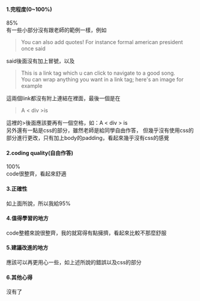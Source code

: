 
#### 1.完程度(0~100%)  
85%  
有一些小部分沒有跟老師的範例一樣，例如  
> You can also add quotes! For instance formal american president once said 

said後面沒有加上冒號，以及
> This is a link tag which u can click to navigate to a good song.  
> You can wrap anything you want in a link tag; here's an image for example  

這兩個link都沒有附上連結在裡面，最後一個是在   
> A < div >is     

這裡的>後面應該要再有一個空格，如：A < div > is   
另外還有一點是css的部分，雖然老師是給同學自由作答，
但幾乎沒有使用css的部分進行更改，只有加上body的padding，看起來幾乎沒有css的感覺  
#### 2.coding quality(自由作答)  
100%  
code很整齊，看起來舒適  
#### 3.正確性  
如上面所說，所以我給95%  
#### 4.值得學習的地方  
code整體來說很整齊，我的就寫得有點擁擠，看起來比較不那麼舒服  
#### 5.建議改進的地方  
應該可以再更用心一些，如上述所說的錯誤以及css的部分  
#### 6.其他心得  
沒有了
